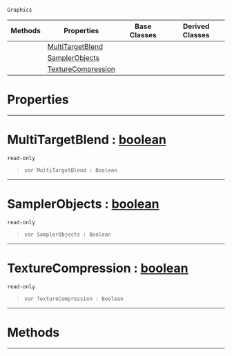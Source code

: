  `Graphics`

|Methods|Properties|Base Classes|Derived Classes|
|---|---|---|---|
| |[ MultiTargetBlend](https://github.com/ZilchEngine/ZilchDocs/blob/master/code_reference/class_reference/graphicsdriversupport.markdown#multitargetblend-zilch-en)| | |
| |[ SamplerObjects](https://github.com/ZilchEngine/ZilchDocs/blob/master/code_reference/class_reference/graphicsdriversupport.markdown#samplerobjects-zilch-engi)| | |
| |[ TextureCompression](https://github.com/ZilchEngine/ZilchDocs/blob/master/code_reference/class_reference/graphicsdriversupport.markdown#texturecompression-zero)| | |


 #  Properties


---  
 #  MultiTargetBlend : [boolean](https://github.com/ZilchEngine/ZilchDocs/blob/master/code_reference/nada_base_types/boolean.markdown)

 `read-only`

> 
> ``` lang=cpp, name=Nada
> var MultiTargetBlend : Boolean


---  
 #  SamplerObjects : [boolean](https://github.com/ZilchEngine/ZilchDocs/blob/master/code_reference/nada_base_types/boolean.markdown)

 `read-only`

> 
> ``` lang=cpp, name=Nada
> var SamplerObjects : Boolean


---  
 #  TextureCompression : [boolean](https://github.com/ZilchEngine/ZilchDocs/blob/master/code_reference/nada_base_types/boolean.markdown)

 `read-only`

> 
> ``` lang=cpp, name=Nada
> var TextureCompression : Boolean


---  
 #  Methods


---  
 

 